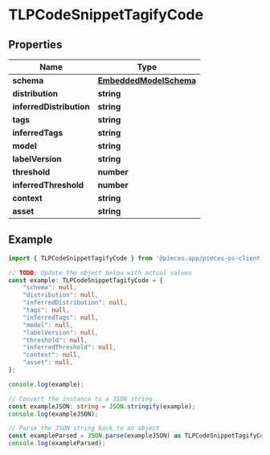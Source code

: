 
# TLPCodeSnippetTagifyCode



## Properties

Name | Type
------------ | -------------
**schema** | [**EmbeddedModelSchema**](EmbeddedModelSchema)
**distribution** | **string**
**inferredDistribution** | **string**
**tags** | **string**
**inferredTags** | **string**
**model** | **string**
**labelVersion** | **string**
**threshold** | **number**
**inferredThreshold** | **number**
**context** | **string**
**asset** | **string**

## Example

```typescript
import { TLPCodeSnippetTagifyCode } from '@pieces.app/pieces-os-client';

// TODO: Update the object below with actual values
const example: TLPCodeSnippetTagifyCode = {
    "schema": null,
    "distribution": null,
    "inferredDistribution": null,
    "tags": null,
    "inferredTags": null,
    "model": null,
    "labelVersion": null,
    "threshold": null,
    "inferredThreshold": null,
    "context": null,
    "asset": null,
};

console.log(example);

// Convert the instance to a JSON string
const exampleJSON: string = JSON.stringify(example);
console.log(exampleJSON);

// Parse the JSON string back to an object
const exampleParsed = JSON.parse(exampleJSON) as TLPCodeSnippetTagifyCode;
console.log(exampleParsed);
```


